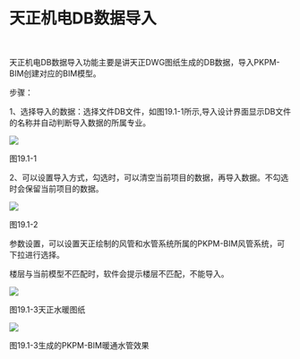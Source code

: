 # 天正机电DB数据导入
<br/>

天正机电DB数据导入功能主要是讲天正DWG图纸生成的DB数据，导入PKPM-BIM创建对应的BIM模型。

步骤：

1、选择导入的数据：选择文件DB文件，如图19.1\-1所示,导入设计界面显示DB文件的名称并自动判断导入数据的所属专业。

![](file:///C:\Users\pkpm\AppData\Local\Temp\ksohtml8136\wps253.jpg)

图19.1\-1

2、可以设置导入方式，勾选时，可以清空当前项目的数据，再导入数据。不勾选时会保留当前项目的数据。

![](file:///C:\Users\pkpm\AppData\Local\Temp\ksohtml8136\wps254.jpg)

图19.1\-2

参数设置，可以设置天正绘制的风管和水管系统所属的PKPM-BIM风管系统，可下拉进行选择。

楼层与当前模型不匹配时，软件会提示楼层不匹配，不能导入。

![](file:///C:\Users\pkpm\AppData\Local\Temp\ksohtml8136\wps255.jpg)

图19.1\-3天正水暖图纸

![](file:///C:\Users\pkpm\AppData\Local\Temp\ksohtml8136\wps256.jpg)

图19.1\-3生成的PKPM-BIM暖通水管效果